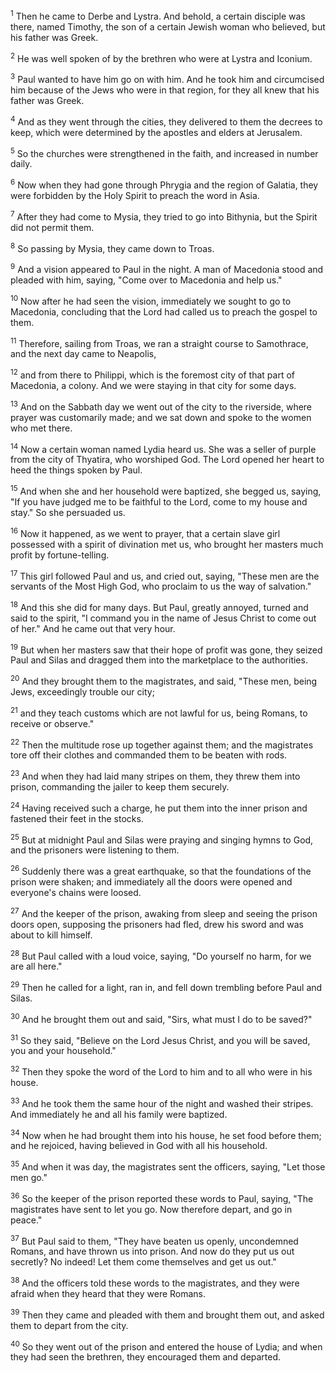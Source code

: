 <sup>1</sup> 
Then he came to Derbe and Lystra. And behold, a certain disciple was there, named Timothy, the son of a certain Jewish woman who believed, but his father was Greek. 

<sup>2</sup> 
He was well spoken of by the brethren who were at Lystra and Iconium. 

<sup>3</sup> 
Paul wanted to have him go on with him. And he took him and circumcised him because of the Jews who were in that region, for they all knew that his father was Greek. 

<sup>4</sup> 
And as they went through the cities, they delivered to them the decrees to keep, which were determined by the apostles and elders at Jerusalem. 

<sup>5</sup> 
So the churches were strengthened in the faith, and increased in number daily.

<sup>6</sup> 
Now when they had gone through Phrygia and the region of Galatia, they were forbidden by the Holy Spirit to preach the word in Asia. 

<sup>7</sup> 
After they had come to Mysia, they tried to go into Bithynia, but the Spirit did not permit them. 

<sup>8</sup> 
So passing by Mysia, they came down to Troas. 

<sup>9</sup> 
And a vision appeared to Paul in the night. A man of Macedonia stood and pleaded with him, saying, "Come over to Macedonia and help us." 

<sup>10</sup> 
Now after he had seen the vision, immediately we sought to go to Macedonia, concluding that the Lord had called us to preach the gospel to them.

<sup>11</sup> 
Therefore, sailing from Troas, we ran a straight course to Samothrace, and the next day came to Neapolis, 

<sup>12</sup> 
and from there to Philippi, which is the foremost city of that part of Macedonia, a colony. And we were staying in that city for some days. 

<sup>13</sup> 
And on the Sabbath day we went out of the city to the riverside, where prayer was customarily made; and we sat down and spoke to the women who met there. 

<sup>14</sup> 
Now a certain woman named Lydia heard us. She was a seller of purple from the city of Thyatira, who worshiped God. The Lord opened her heart to heed the things spoken by Paul. 

<sup>15</sup> 
And when she and her household were baptized, she begged us, saying, "If you have judged me to be faithful to the Lord, come to my house and stay." So she persuaded us.

<sup>16</sup> 
Now it happened, as we went to prayer, that a certain slave girl possessed with a spirit of divination met us, who brought her masters much profit by fortune-telling. 

<sup>17</sup> 
This girl followed Paul and us, and cried out, saying, "These men are the servants of the Most High God, who proclaim to us the way of salvation." 

<sup>18</sup> 
And this she did for many days. But Paul, greatly annoyed, turned and said to the spirit, "I command you in the name of Jesus Christ to come out of her." And he came out that very hour. 

<sup>19</sup> 
But when her masters saw that their hope of profit was gone, they seized Paul and Silas and dragged them into the marketplace to the authorities. 

<sup>20</sup> 
And they brought them to the magistrates, and said, "These men, being Jews, exceedingly trouble our city; 

<sup>21</sup> 
and they teach customs which are not lawful for us, being Romans, to receive or observe." 

<sup>22</sup> 
Then the multitude rose up together against them; and the magistrates tore off their clothes and commanded them to be beaten with rods. 

<sup>23</sup> 
And when they had laid many stripes on them, they threw them into prison, commanding the jailer to keep them securely. 

<sup>24</sup> 
Having received such a charge, he put them into the inner prison and fastened their feet in the stocks.

<sup>25</sup> 
But at midnight Paul and Silas were praying and singing hymns to God, and the prisoners were listening to them. 

<sup>26</sup> 
Suddenly there was a great earthquake, so that the foundations of the prison were shaken; and immediately all the doors were opened and everyone's chains were loosed. 

<sup>27</sup> 
And the keeper of the prison, awaking from sleep and seeing the prison doors open, supposing the prisoners had fled, drew his sword and was about to kill himself. 

<sup>28</sup> 
But Paul called with a loud voice, saying, "Do yourself no harm, for we are all here." 

<sup>29</sup> 
Then he called for a light, ran in, and fell down trembling before Paul and Silas. 

<sup>30</sup> 
And he brought them out and said, "Sirs, what must I do to be saved?" 

<sup>31</sup> 
So they said, "Believe on the Lord Jesus Christ, and you will be saved, you and your household." 

<sup>32</sup> 
Then they spoke the word of the Lord to him and to all who were in his house. 

<sup>33</sup> 
And he took them the same hour of the night and washed their stripes. And immediately he and all his family were baptized. 

<sup>34</sup> 
Now when he had brought them into his house, he set food before them; and he rejoiced, having believed in God with all his household.

<sup>35</sup> 
And when it was day, the magistrates sent the officers, saying, "Let those men go." 

<sup>36</sup> 
So the keeper of the prison reported these words to Paul, saying, "The magistrates have sent to let you go. Now therefore depart, and go in peace." 

<sup>37</sup> 
But Paul said to them, "They have beaten us openly, uncondemned Romans, and have thrown us into prison. And now do they put us out secretly? No indeed! Let them come themselves and get us out." 

<sup>38</sup> 
And the officers told these words to the magistrates, and they were afraid when they heard that they were Romans. 

<sup>39</sup> 
Then they came and pleaded with them and brought them out, and asked them to depart from the city. 

<sup>40</sup> 
So they went out of the prison and entered the house of Lydia; and when they had seen the brethren, they encouraged them and departed.